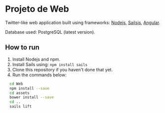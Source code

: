 # Projeto de Web

Twitter-like web application built using frameworks: [Nodejs](https://nodejs.org), [Sailsjs](https://sailsjs.org), [Angular](https://angularjs.org).

Database used: PostgreSQL (latest version).

## How to run

1. Install Nodejs and npm.
2. Install Sails using: `npm install sails`
2. Clone this repository if you haven't done that yet.
3. Run the commands below:
```bash
  cd Web
  npm install --save
  cd assets
  bower install --save
  cd ..
  sails lift
```
